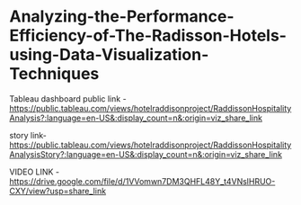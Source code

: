 # Analyzing-the-Performance-Efficiency-of-The-Radisson-Hotels-using-Data-Visualization-Techniques


Tableau dashboard public link - https://public.tableau.com/views/hotelraddisonproject/RaddissonHospitalityAnalysis?:language=en-US&:display_count=n&:origin=viz_share_link

story link- https://public.tableau.com/views/hotelraddisonproject/RaddissonHospitalityAnalysisStory?:language=en-US&:display_count=n&:origin=viz_share_link

VIDEO LINK - https://drive.google.com/file/d/1VVomwn7DM3QHFL48Y_t4VNslHRUO-CXY/view?usp=share_link
